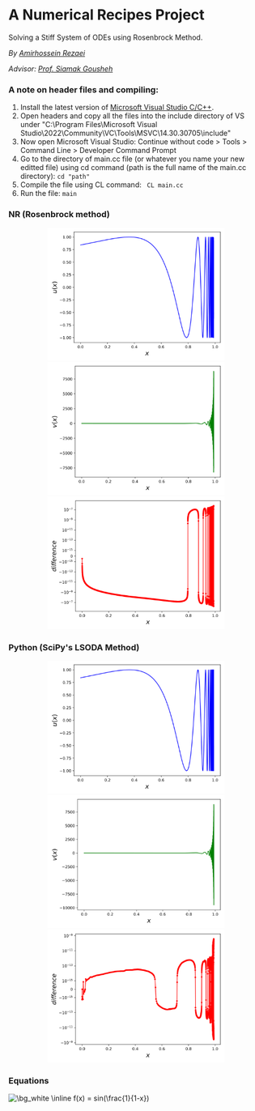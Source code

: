 # A Numerical Recipes Project
Solving a Stiff System of ODEs using Rosenbrock Method.

*By [Amirhossein Rezaei](https://www.researchgate.net/profile/Amirhossein-Rezaei-2?ev=hdr_xprf&_sg=QEXFYpE24Sa1_XWjefMs8mb3F8TnZVp0Abqt0MAtKbsNDbPvvFEcCKXxU4pw3NrLhBWN-s2al6MeUOsBC3kvD8Cd)*

*Advisor: [Prof. Siamak Gousheh](https://www.researchgate.net/profile/S-Gousheh?_sg=WoqxMgpDwczLNu4HdADavg55gAD44iEgchW-FHcMt4k9-hMptQsGIovVpgQ1tr1Z1_AwsrfjS6RaNYs_vunikRrerJaR7fnt)*
   
### A note on header files and compiling:
1. Install the latest version of [Microsoft Visual Studio C/C++](https://visualstudio.microsoft.com/vs/features/cplusplus/).
2. Open headers and copy all the files into the include directory of VS under "C:\Program Files\Microsoft Visual Studio\2022\Community\VC\Tools\MSVC\14.30.30705\include\"
3. Now open Microsoft Visual Studio: Continue without code > Tools > Command Line > Developer Command Prompt
4. Go to the directory of main.cc file (or whatever you name your new editted file) using cd command (path is the full name of the main.cc directory): ``` cd "path" ```
5. Compile the file using CL command: ``` CL main.cc``` 
6. Run the file: ```main```

### NR (Rosenbrock method)

<p align="middle">
   <img src=https://github.com/amirh0ss3in/A-Numerical-Recipes-Project---Solving-a-Stiff-system-of-ODEs-using-Rosenbrock-method/blob/main/Images/NR/u.svg width="350" title="hover text">
   <img src=https://github.com/amirh0ss3in/A-Numerical-Recipes-Project---Solving-a-Stiff-system-of-ODEs-using-Rosenbrock-method/blob/main/Images/NR/v.svg width="350" title="hover text">
   <img src=https://github.com/amirh0ss3in/A-Numerical-Recipes-Project---Solving-a-Stiff-system-of-ODEs-using-Rosenbrock-method/blob/main/Images/NR/difference.svg width="350" title="hover text">
</p>


### Python (SciPy's LSODA Method)
   
<p align="middle">
   <img src=https://github.com/amirh0ss3in/A-Numerical-Recipes-Project---Solving-a-Stiff-system-of-ODEs-using-Rosenbrock-method/blob/main/Images/Python/u.svg width="350" title="hover text">
   <img src=https://github.com/amirh0ss3in/A-Numerical-Recipes-Project---Solving-a-Stiff-system-of-ODEs-using-Rosenbrock-method/blob/main/Images/Python/v.svg width="350" title="hover text">
   <img src=https://github.com/amirh0ss3in/A-Numerical-Recipes-Project---Solving-a-Stiff-system-of-ODEs-using-Rosenbrock-method/blob/main/Images/Python/difference.svg width="350" title="hover text">
<p>

 ### Equations
<img src="https://latex.codecogs.com/svg.image?\bg_white&space;\inline&space;f(x)&space;=&space;sin(\frac{1}{1-x})&space;" title="\bg_white \inline f(x) = sin(\frac{1}{1-x}) " />
